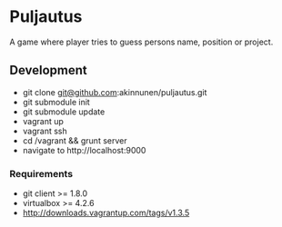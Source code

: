 Puljautus
=========

A game where player tries to guess persons name, position or project.

## Development

* git clone git@github.com:akinnunen/puljautus.git
* git submodule init
* git submodule update
* vagrant up
* vagrant ssh
* cd /vagrant && grunt server
* navigate to http://localhost:9000

### Requirements

* git client >= 1.8.0
* virtualbox >= 4.2.6
* http://downloads.vagrantup.com/tags/v1.3.5